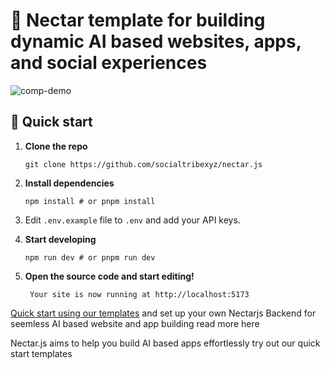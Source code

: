# 🤖 Nectar template for building dynamic AI based websites, apps, and social experiences   

![comp-demo](https://user-images.githubusercontent.com/102473837/234518800-50d67f9e-53f9-4a25-ba81-81d2ba974165.gif)

## 🚀 Quick start

1. **Clone the repo**

    ```shell
    git clone https://github.com/socialtribexyz/nectar.js
    ```

2. **Install dependencies**

    ```shell
    npm install # or pnpm install
    ```

3. Edit ``.env.example`` file to ``.env`` and add your API keys.
4. **Start developing**

    ```shell
    npm run dev # or pnpm run dev
    ```

5. **Open the source code and start editing!**

        Your site is now running at http://localhost:5173

[Quick start using our templates](https://resources.nectarhub.xyz/streaming-real-time-results-with-react-openai-and-server-sent-events)
and set up your own Nectarjs Backend for seemless AI based website and app building read more here 

Nectar.js aims to help you build AI based apps effortlessly 
try out our quick start templates
